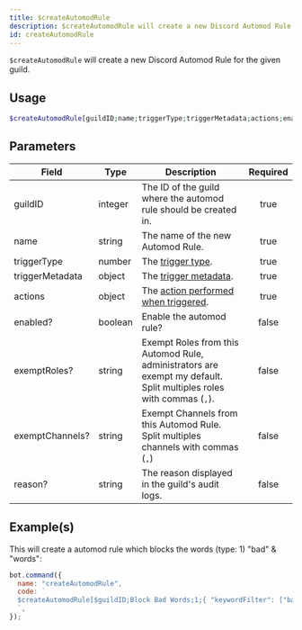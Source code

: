 ```yaml
---
title: $createAutomodRule
description: $createAutomodRule will create a new Discord Automod Rule for the given guild.
id: createAutomodRule
---
```


`$createAutomodRule` will create a new Discord Automod Rule for the given guild.

## Usage

```php
$createAutomodRule[guildID;name;triggerType;triggerMetadata;actions;enabled?;exemptRoles?;exemptChannels?;reason?]
```

## Parameters

| Field           | Type    | Description                                                                                                           | Required |
| --------------- | ------- | --------------------------------------------------------------------------------------------------------------------- | :------: |
| guildID         | integer | The ID of the guild where the automod rule should be created in.                                                      |   true   |
| name            | string  | The name of the new Automod Rule.                                                                                     |   true   |
| triggerType     | number  | The [trigger type](https://discord-api-types.dev/api/discord-api-types-v10/enum/AutoModerationRuleTriggerType).       |   true   |
| triggerMetadata | object  | The [trigger metadata](https://old.discordjs.dev/#/docs/discord.js/main/typedef/AutoModerationTriggerMetadata).       |   true   |
| actions         | object  | The [action performed when triggered](https://old.discordjs.dev/#/docs/discord.js/main/typedef/AutoModerationAction). |   true   |
| enabled?        | boolean | Enable the automod rule?                                                                                              |  false   |
| exemptRoles?    | string  | Exempt Roles from this Automod Rule, administrators are exempt my default. Split multiples roles with commas (`,`).   |  false   |
| exemptChannels? | string  | Exempt Channels from this Automod Rule. Split multiples channels with commas (`,`)                                    |  false   |
| reason?         | string  | The reason displayed in the guild's audit logs.                                                                       |  false   |

## Example(s)

This will create a automod rule which blocks the words (type: 1) "bad" & "words":

```javascript
bot.command({
  name: "createAutomodRule",
  code: `
  $createAutomodRule[$guildID;Block Bad Words;1;{ "keywordFilter": ["bad", "words"]};[{ "type": 1 }];true;;;This is a reason!]
  `,
});
```
